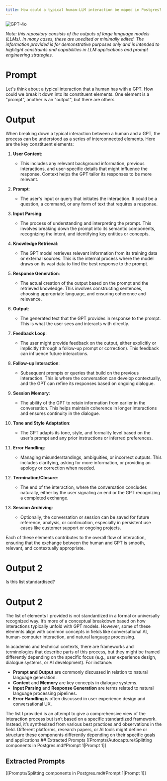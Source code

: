 ```yaml
---
title: How could a typical human-LLM interaction be maped in Postgres?
---
```

![GPT-4o](https://img.shields.io/badge/GPT--4o-3333FF?style=for-the-badge&logo=openai&logoColor=white)



*Note: this repository consists of the outputs of large language models (LLMs). In many cases, these are unedited or minimally edited. The information provided is for demonstrative purposes only and is intended to highlight constraints and capabilities in LLM applications and prompt engineering strategies.*


#  Prompt

Let's think about a typical interaction that a human has with a GPT. How could we break it down into its constituent elements. One element is a "prompt", another is an "output", but there are others

# Output

When breaking down a typical interaction between a human and a GPT, the process can be understood as a series of interconnected elements. Here are the key constituent elements:

1. **User Context**:
   - This includes any relevant background information, previous interactions, and user-specific details that might influence the response. Context helps the GPT tailor its responses to be more relevant.

2. **Prompt**:
   - The user's input or query that initiates the interaction. It could be a question, a command, or any form of text that requires a response.

3. **Input Parsing**:
   - The process of understanding and interpreting the prompt. This involves breaking down the prompt into its semantic components, recognizing the intent, and identifying key entities or concepts.

4. **Knowledge Retrieval**:
   - The GPT model retrieves relevant information from its training data or external sources. This is the internal process where the model draws on its vast data to find the best response to the prompt.

5. **Response Generation**:
   - The actual creation of the output based on the prompt and the retrieved knowledge. This involves constructing sentences, choosing appropriate language, and ensuring coherence and relevance.

6. **Output**:
   - The generated text that the GPT provides in response to the prompt. This is what the user sees and interacts with directly.

7. **Feedback Loop**:
   - The user might provide feedback on the output, either explicitly or implicitly (through a follow-up prompt or correction). This feedback can influence future interactions.

8. **Follow-up Interaction**:
   - Subsequent prompts or queries that build on the previous interaction. This is where the conversation can develop contextually, and the GPT can refine its responses based on ongoing dialogue.

9. **Session Memory**:
   - The ability of the GPT to retain information from earlier in the conversation. This helps maintain coherence in longer interactions and ensures continuity in the dialogue.

10. **Tone and Style Adaptation**:
    - The GPT adapts its tone, style, and formality level based on the user's prompt and any prior instructions or inferred preferences.

11. **Error Handling**:
    - Managing misunderstandings, ambiguities, or incorrect outputs. This includes clarifying, asking for more information, or providing an apology or correction when needed.

12. **Termination/Closure**:
    - The end of the interaction, where the conversation concludes naturally, either by the user signaling an end or the GPT recognizing a completed exchange.

13. **Session Archiving**:
    - Optionally, the conversation or session can be saved for future reference, analysis, or continuation, especially in persistent use cases like customer support or ongoing projects.

Each of these elements contributes to the overall flow of interaction, ensuring that the exchange between the human and GPT is smooth, relevant, and contextually appropriate.

# Output 2

Is this list standardised?

# Output 2

The list of elements I provided is not standardized in a formal or universally recognized way. It’s more of a conceptual breakdown based on how interactions typically unfold with GPT models. However, some of these elements align with common concepts in fields like conversational AI, human-computer interaction, and natural language processing. 

In academic and technical contexts, there are frameworks and terminologies that describe parts of this process, but they might be framed differently depending on the specific focus (e.g., user experience design, dialogue systems, or AI development). For instance:

- **Prompt and Output** are commonly discussed in relation to natural language generation.
- **Context** and **Memory** are key concepts in dialogue systems.
- **Input Parsing** and **Response Generation** are terms related to natural language processing pipelines.
- **Error Handling** is often discussed in user experience design and conversational UX.

The list I provided is an attempt to give a comprehensive view of the interaction process but isn’t based on a specific standardized framework. Instead, it’s synthesized from various best practices and observations in the field. Different platforms, research papers, or AI tools might define or structure these components differently depending on their specific goals and applications.## Extracted Prompts
[[Prompts/Autocapture/Splitting components in Postgres.md#Prompt 1|Prompt 1]]





## Extracted Prompts
[[Prompts/Splitting components in Postgres.md#Prompt 1|Prompt 1]]
